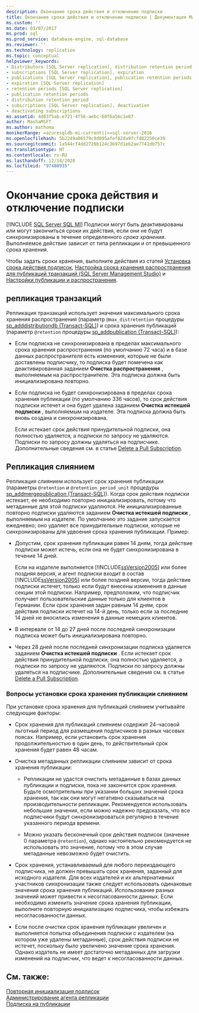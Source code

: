 ```yaml
---
description: Окончание срока действия и отключение подписки
title: Окончание срока действия и отключение подписки | Документация Майкрософт
ms.custom: ''
ms.date: 03/07/2017
ms.prod: sql
ms.prod_service: database-engine, sql-database
ms.reviewer: ''
ms.technology: replication
ms.topic: conceptual
helpviewer_keywords:
- Distributors [SQL Server replication], distribution retention period
- subscriptions [SQL Server replication], expiration
- publications [SQL Server replication], publication retention periods
- expiration [SQL Server replication]
- retention periods [SQL Server replication]
- publication retention periods
- distribution retention period
- subscriptions [SQL Server replication], deactivation
- deactivating subscriptions
ms.assetid: 4d03f5ab-e721-4f56-aebc-60f6a56c1e07
author: MashaMSFT
ms.author: mathoma
monikerRange: =azuresqldb-mi-current||>=sql-server-2016
ms.openlocfilehash: 5b2249a06579c9d095afef82da9fcfd82250ce39
ms.sourcegitcommit: 1a544cf4dd2720b124c3697d1e62ae7741db757c
ms.translationtype: HT
ms.contentlocale: ru-RU
ms.lasthandoff: 12/14/2020
ms.locfileid: "97480935"
---
```

# <a name="subscription-expiration-and-deactivation"></a>Окончание срока действия и отключение подписки
[!INCLUDE [SQL Server SQL MI](../../includes/applies-to-version/sql-asdbmi.md)]
  Подписки могут быть деактивированы или могут закончиться сроки их действия, если они не будут синхронизированы в течение определенного *срока хранения*. Выполняемое действие зависит от типа репликации и от превышенного срока хранения.  
  
 Чтобы задать сроки хранения, выполните действия из статей [Установка срока действия подписок](../../relational-databases/replication/publish/set-the-expiration-period-for-subscriptions.md), [Настройка срока хранения распространения для публикаций транзакций (SQL Server Management Studio)](../../relational-databases/replication/set-distribution-retention-period-for-transactional-publications.md) и [Настройки публикации и распространения](../../relational-databases/replication/configure-publishing-and-distribution.md).  
  
## <a name="transactional-replication"></a>репликация транзакций  
 Репликация транзакций использует значения максимального срока хранения распространения (параметр `@max_distretention` процедуры [sp_adddistributiondb &#40;Transact-SQL&#41;](../../relational-databases/system-stored-procedures/sp-adddistributiondb-transact-sql.md)) и срока хранения публикаций (параметр `@retention` процедуры [sp_addpublication &#40;Transact-SQL&#41;](../../relational-databases/system-stored-procedures/sp-addpublication-transact-sql.md)):  
  
-   Если подписка не синхронизирована в пределах максимального срока хранения распространения (по умолчанию 72 часа) и в базе данных распространителя есть изменения, которые не были доставлены подписчику, то подписка будет помечена как деактивированная заданием **Очистка распространения** , выполняемым на распространителе. Эта подписка должна быть инициализирована повторно.  
  
-   Если подписка не будет синхронизирована в пределах срока хранения публикации (по умолчанию 336 часов), то срок действия подписки истечет и она будет удалена заданием **Очистка истекшей подписки** , выполняемым на издателе. Эта подписка должна быть вновь создана и синхронизирована.  
  
     Если истекает срок действия принудительной подписки, она полностью удаляется, а подписки по запросу не удаляются. Подписки по запросу должны удаляться на подписчике. Дополнительные сведения см. в статье [Delete a Pull Subscription](../../relational-databases/replication/delete-a-pull-subscription.md).  
  
## <a name="merge-replication"></a>Репликация слиянием  
 Репликация слиянием использует срок хранения публикации (параметры `@retention` и `@retention_period_unit` процедуры [sp_addmergepublication &#40;Transact-SQL&#41;](../../relational-databases/system-stored-procedures/sp-addmergepublication-transact-sql.md)). Когда срок действия подписки истекает, ее необходимо повторно инициализировать, потому что метаданные для этой подписки удаляются. Не инициализированные повторно подписки удаляются заданием **Очистка истекшей подписки** , выполняемым на издателе. По умолчанию это задание запускается ежедневно; оно удаляет все принудительные подписки, которые не синхронизированы для удвоения срока хранения публикации. Пример:  
  
-   Допустим, срок хранения публикации равен 14 дням, тогда действие подписки может истечь, если она не будет синхронизирована в течение 14 дней.  
  
     Если на издателе выполняется [!INCLUDE[ssVersion2005](../../includes/ssversion2005-md.md)] или более поздняя версия, и агент подписки входит в состав [!INCLUDE[ssVersion2005](../../includes/ssversion2005-md.md)] или более поздней версии, тогда действие подписки истечет, только если будут внесены изменения в данные секции этой подписки. Например, предположим, что подписчик получает пользовательские данные только для клиентов в Германии. Если срок хранения задан равным 14 дням, срок действия подписки истечет на 14-й день, только если за последние 14 дней не вносились изменения в данные немецких клиентов.  
  
-   В интервале от 14 до 27 дней после последней синхронизации подписка может быть инициализирована повторно.  
  
-   Через 28 дней после последней синхронизации подписка удаляется заданием **Очистка истекшей подписки** . Если истекает срок действия принудительной подписки, она полностью удаляется, а подписки по запросу не удаляются. Подписки по запросу должны удаляться на подписчике. Дополнительные сведения см. в статье [Delete a Pull Subscription](../../relational-databases/replication/delete-a-pull-subscription.md).  
  
### <a name="considerations-for-setting-the-publication-retention-period-for-merge-publications"></a>Вопросы установки срока хранения публикации слиянием  
 При установке срока хранения для публикаций слиянием учитывайте следующие факторы:  
  
-   Срок хранения для публикаций слиянием содержит 24-часовой льготный период для размещения подписчиков в разных часовых поясах. Например, если установить срок хранения продолжительностью в один день, то действительный срок хранения будет равен 48 часам.  
  
-   Очистка метаданных репликации слиянием зависит от срока хранения публикации:  
  
    -   Репликации не удастся очистить метаданные в базах данных публикации и подписки, пока не закончится срок хранения. Будьте осмотрительны при указании больших значений срока хранения, так как они могут негативно сказываться на производительности репликации. Рекомендуется использовать небольшие значения, если можно надежно предсказать, что все подписчики будут синхронизироваться регулярно в течение указанного периода времени.  
  
    -   Можно указать бесконечный срок действия подписок (значение 0 параметра `@retention`), однако настоятельно рекомендуется не использовать это значение, потому что в этом случае метаданные невозможно будет очистить.  
  
-   Срок хранения, устанавливаемый для любого переиздающего подписчика, не должен превышать срок хранения, заданный для исходного издателя. Для всех издателей и их альтернативных участников синхронизации также следует использовать одинаковые значения срока хранения публикаций. Использование разных значений может привести к несогласованности данных. Если необходимо изменить значение срока хранения публикации, выполните повторную инициализацию подписчика, чтобы избежать несогласованности данных.  
  
-   Если после очистки срок хранения публикации увеличен и выполняется попытка объединения подписки с издателем (на котором уже удалены метаданные), срок действия подписки не истечет, поскольку было увеличено значение срока хранения. Однако издатель не имеет достаточно метаданных для загрузки изменений на подписчик, что ведет к несогласованности данных.  
  
## <a name="see-also"></a>См. также:  
 [Повторная инициализация подписок](../../relational-databases/replication/reinitialize-subscriptions.md)   
 [Администрирование агента репликации](../../relational-databases/replication/agents/replication-agent-administration.md)   
 [Подписка на публикации](../../relational-databases/replication/subscribe-to-publications.md)  
  
  

